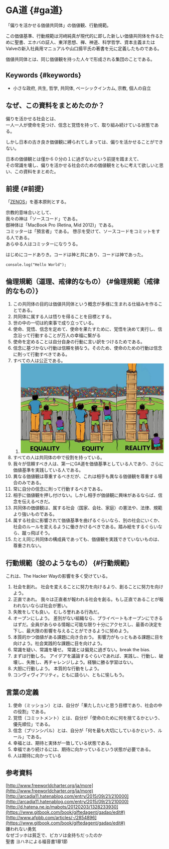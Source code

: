 # GA道 {#ga道}

「偏りを活かせる価値共同体」の価値観、行動規範。

この価値基準、行動規範は河﨑純真が現代的に即した新しい価値共同体を作るために聖書、エホバの証人、東洋思想、禅、神道、科学哲学、資本主義またはValveの新入社員用マニュアルや山口揚平氏の著書を元に定義したものである。

価値共同体とは、同じ価値観を持った人々で形成される集団のことである。

## Keywords {#keywords}

* 小さな政府, 共生, 哲学, 共同体, ベーシックインカム, 宗教, 個人の自立

## なぜ、この資料をまとめたのか？

偏りを活かせる社会とは、  
一人一人が使命を見つけ、信念と覚悟を持って、取り組み続けている状態である。

しかし日本の古き良き価値観に縛られてしまっては、偏りを活かせることができない。

日本の価値観とは僅か６０分の１に過ぎないという前提を踏まえて、  
その常識を壊し、偏りを活かせる社会のための価値観をともに考えて欲しいと思い、この資料をまとめた。

## 前提 {#前提}

「[ZENOS](https://www.gitbook.com/book/zenos/zenos/details)」を基本原則とする。

宗教的意味合いとして、  
我々の神は「ソースコード」である。  
御神体は「MacBook Pro \(Retina, Mid 2012\)」である。  
コミッターは「預言者」である。 啓示を受けて、ソースコードをコミットをする人である。  
あらゆる人はコミッターになりうる。

はじめにコードありき。コードは神と共にあり、コードは神であった。

```
console.log("Hello World");
```

## 倫理規範（道理、戒律的なもの） {#倫理規範（戒律的なもの）}

1. この共同体の目的は価値共同体という概念が多様に生まれる仕組みを作ることである。
2. 共同体に属する人は悟りを得ることを目標とする。
3. 世の中の一切は約束事で成り立っている。
4. 使命、覚悟、信念を定めて、使命を果たすために、覚悟を決めて実行し、信念沿って行動することが万人の幸福に繋がる
5. 使命を定めることは自分自身の行動に言い訳をつけるためである。
6. 信念に基づかない行動は信頼を損なう。そのため、使命のための行動は信念に則って行動すべきである。
7. すべての人は公正である。
   1. ![](/assets/CaPmiaNWQAEhRvF.jpg)
8. すべての人は共同体の中で役割を持っている。
9. 我々が信頼すべき人は、第一にGA道を価値基準としている人であり、さらに価値基準を実践している人である。
10. 異なる価値観は尊重するべきだが、これは相手も異なる価値観を尊重する場合のみである。
11. 常に自分の信念に則って行動するべきである。
12. 相手に価値観を押し付けない。しかし相手が価値観に興味があるならば、信念を伝えるべきだ。
13. 共同体の価値観は、属する社会（国家、会社、家庭）の憲法や、法律、規範より強いものである。
14. 属する社会に影響されて価値基準を曲げるぐらいなら、別の社会にいくか、社会のルールを変えるように働きかけるべきである。踏み絵をするぐらいなら、蹴っ飛ばそう。
15. たとえ同じ共同体の構成員であっても、価値観を実践できていないものは、尊重されない。

## 行動規範（掟のようなもの） {#行動規範}

これは、The Hacker Wayの影響を多く受けている。

1. 社会を創れ。 社会を変えることに努力を向けるより、創ることに努力を向けよう。
2. 正直であれ。 我々は正直者が報われる社会を創る。もし正直であることが報われないならば社会が悪い。
3. 失敗をしても良い。 むしろ誉れある行為だ。
4. オープンにしよう。 差別がない組織なら、プライベートもオープンにできるはずだ。全員があらゆる情報に可能な限り十分にアクセスし、最善の決定を下し、最大限の影響を与えることができるように努めよう。
5. 本質的かつ価値がある課題に向き合おう。 影響力がもっともある課題に目を向けよう。社会実践的な課題に目を向けよう。
6. 常識を疑い、常識を壊せ。 常識とは偏見に過ぎない。break the bias.
7. まずは行動しろ。 アイデアを議論するぐらいであれば、実践し、行動し、破壊し、失敗し、再チャレンジしよう。経験に勝る学習はない。
8. 大胆に行動しよう。 本質的な行動をしよう。
9. コンヴィヴィアリティ。ともに語らい、ともに愉しもう。

## 言葉の定義

1. 使命（ミッション）とは、自分が「果たしたいと思う目標であり、社会の中の役割」である。
2. 覚悟（コミットメント）とは、自分が「使命のために何を捨てるかという、優先順位」である。
3. 信念（プリンシパル）とは、自分が「何を最も大切にしているかという、ルール」である。
4. 幸福とは、期待と実体が一致している状態である。
5. 幸福であり続けるには、期待に向かっているという状態が必要である。
6. 人は期待に向かっている

## 参考資料

[http://www.freeworldcharter.org/ja/more](http://www.freeworldcharter.org/ja/more)  
[http://arcadia11.hatenablog.com/entry/2015/09/21/210000](http://arcadia11.hatenablog.com/entry/2015/09/21/210000)  
[http://d.hatena.ne.jp/mabots/20120203/1328233930](https://www.gitbook.com/book/giftedagent/gadao/edit#)  
[http://www.afpbb.com/articles/-/2854896](https://www.gitbook.com/book/giftedagent/gadao/edit#)  
嫌われない勇気  
なぜゴッホは貧乏で、ピカソは金持ちだったのか  
聖書 ヨハネによる福音書1章1節

